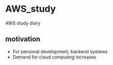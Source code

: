 # AWS_study
AWS study diary 
## motivation
- For personal development, backend systems
- Demand for cloud computing increases
